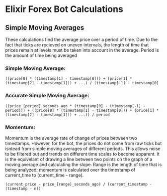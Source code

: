 # Elixir Forex Bot Calculations

## Simple Moving Averages
These calculations find the average price over a period of time.  Due to the fact that ticks are recieved on uneven intervals, the length of time that prices remain at levels must be taken into account in the average.  Period is the amount of time being averaged

### Simple Moving Average:
  `((price[0] * (timestamp[1] - timestamp[0])) + (price[1] * (timestamp[2] - timestamp[1])) + ...) / (timestamp[-1] - timestamp[0]`

### Accurate Simple Moving Average:
  `((price_[period]_seconds_ago * (timestamp[0] - (timestamp[-1] - period))) + ((price[0] * (timestamp[1] - timestamp[0])) + (price[1] * (timestamp[2] - timestamp[1])) + ...)) / period`

### Momentum:
Momentum is the average rate of change of prices between two timestamps.  However, for the bot, the prices do not come from raw ticks but isntead from simple moving averages of different periods.  This allows noise to be filtered out and trends on different time scales to become apparent.  It is the equivelant of drawing a line between two points on the graph of a moving average and calculating the slope.  Range is the length of time that is being analyzed; momentum is calculated over the timestamp of current_time to (current_time - range).

  `(current_price - price_[range]_seconds_ago) / (current_timestamp - (timestamp - n))`
